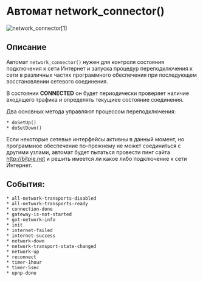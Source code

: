 ﻿# Автомат network_connector()


![network_connector[1]](http://bitpie.net/bitpie/p2p/network_connector.png)


## Описание

Автомат `network_connector()` нужен для контроля состояния подключения к сети Интернет и запуска процедур переподключения к сети в различных частях программного обеспечения при последующем восстановлении сетевого соединения.

В состоянии __CONNECTED__ он будет периодически проверяет наличие входящего трафика и определять текущиее состояние соединения.

Два основных метода управляют процессом переподключения:

    * doSetUp()
    * doSetDown()

Если некоторые сетевые интерфейсы активны в данный момент, но программное обеспечение по-прежнему не может соединиться с другими узлами, автомат будет пытаться провести пинг сайта http://bitpie.net и решить имеется ли какое либо подключение к сети Интернет.


## События:
    * all-network-transports-disabled
    * all-network-transports-ready
    * connection-done
    * gateway-is-not-started
    * got-network-info
    * init
    * internet-failed
    * internet-success
    * network-down
    * network-transport-state-changed
    * network-up
    * reconnect
    * timer-1hour
    * timer-5sec
    * upnp-done